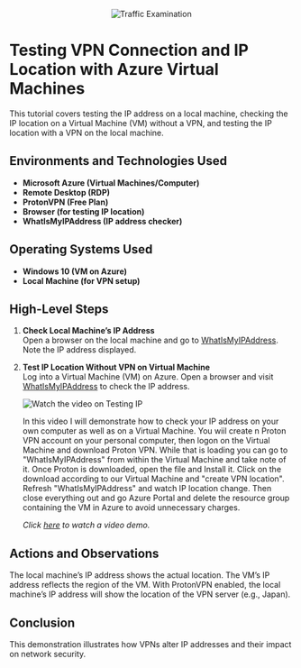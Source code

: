 <p align="center">
  <img src="https://i.imgur.com/Ua7udoS.png" alt="Traffic Examination"/>
</p>

<h1>Testing VPN Connection and IP Location with Azure Virtual Machines</h1>
This tutorial covers testing the IP address on a local machine, checking the IP location on a Virtual Machine (VM) without a VPN, and testing the IP location with a VPN on the local machine.

<h2>Environments and Technologies Used</h2>

- **Microsoft Azure (Virtual Machines/Computer)**
- **Remote Desktop (RDP)**
- **ProtonVPN (Free Plan)**
- **Browser (for testing IP location)**
- **WhatIsMyIPAddress (IP address checker)**

<h2>Operating Systems Used</h2>

- **Windows 10 (VM on Azure)**
- **Local Machine (for VPN setup)**

<h2>High-Level Steps</h2>

1. **Check Local Machine’s IP Address**  
   Open a browser on the local machine and go to [WhatIsMyIPAddress](https://whatismyipaddress.com/). Note the IP address displayed.

2. **Test IP Location Without VPN on Virtual Machine**  
   Log into a Virtual Machine (VM) on Azure. Open a browser and visit [WhatIsMyIPAddress](https://whatismyipaddress.com/) to check the IP address.

   ![Watch the video on Testing IP](https://img.youtube.com/vi/YFNkjJf3lo8/0.jpg) 

   In this video I will demonstrate how to check your IP address on your own computer as well as on a Virtual Machine. You wiil create n Proton VPN account on your personal computer, then logon on the Virtual Machine and download Proton VPN. While that is loading you can go to "WhatIsMyIPAddress" from within the Virtual Machine and take note of it. Once Proton is downloaded, open the file and Install it. Click on the download according to our Virtual Machine and "create VPN location". Refresh "WhatIsMyIPAddress" and watch IP location change. Then close everything out and go Azure Portal and delete the resource group containing the VM in Azure to avoid unnecessary charges.

   *Click [here](https://www.youtube.com/watch?v=Rq3iiZJ1eVs) to watch a video demo.*


<h2>Actions and Observations</h2>

<p>
  The local machine’s IP address shows the actual location. The VM’s IP address reflects the region of the VM. With ProtonVPN enabled, the local machine’s IP address will show the location of the VPN server (e.g., Japan).
</p>

<h2>Conclusion</h2>
This demonstration illustrates how VPNs alter IP addresses and their impact on network security.
